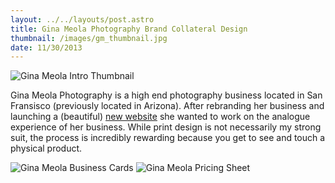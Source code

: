 ```yaml
---
layout: ../../layouts/post.astro
title: Gina Meola Photography Brand Collateral Design
thumbnail: /images/gm_thumbnail.jpg
date: 11/30/2013
---
```


![Gina Meola Intro Thumbnail](/images/gm_thumbnail.jpg)

Gina Meola Photography is a high end photography business located in San Fransisco (previously located in Arizona). After rebranding her business and launching a (beautiful) [new website](http://ginameola.com) she wanted to work on the analogue experience of her business. While print design is not necessarily my strong suit, the process is incredibly rewarding because you get to see and touch a physical product.

![Gina Meola Business Cards](/images/gm_bcards.jpg)
![Gina Meola Pricing Sheet](/images/gm_pricing.jpg)